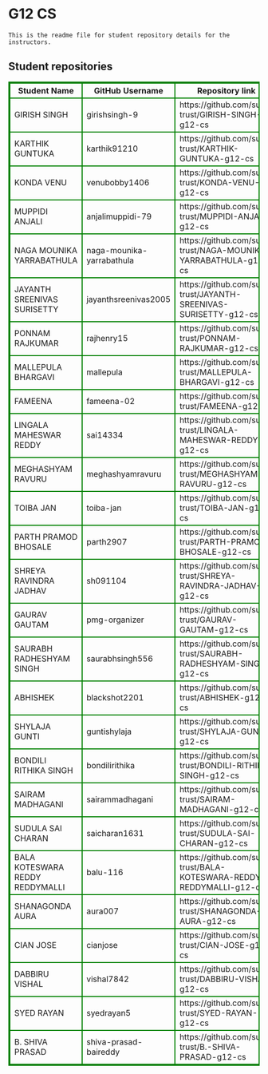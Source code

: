 # G12 CS
    This is the readme file for student repository details for the instructors.
## Student repositories 
<table style="border : 2px solid green; width:100%;">
<tr >
<th style="border : 2px solid green;">Student Name</th>
<th style="border : 2px solid green;">GitHub Username</th>
<th style="border : 2px solid green;">Repository link</th>
</tr>
<tr style="border : 2px solid green;">
<td style="border : 2px solid green;">GIRISH SINGH</td> 

<td style="border : 2px solid green;">girishsingh-9</td> 

<td style="border : 2px solid green;">https://github.com/sure-trust/GIRISH-SINGH-g12-cs</td> 
</tr>

<tr style="border : 2px solid green;">
<td style="border : 2px solid green;">KARTHIK GUNTUKA</td> 

<td style="border : 2px solid green;">karthik91210</td> 

<td style="border : 2px solid green;">https://github.com/sure-trust/KARTHIK-GUNTUKA-g12-cs</td> 
</tr>

<tr style="border : 2px solid green;">
<td style="border : 2px solid green;">KONDA VENU</td> 

<td style="border : 2px solid green;">venubobby1406</td> 

<td style="border : 2px solid green;">https://github.com/sure-trust/KONDA-VENU-g12-cs</td> 
</tr>

<tr style="border : 2px solid green;">
<td style="border : 2px solid green;">MUPPIDI ANJALI</td> 

<td style="border : 2px solid green;">anjalimuppidi-79</td> 

<td style="border : 2px solid green;">https://github.com/sure-trust/MUPPIDI-ANJALI-g12-cs</td> 
</tr>

<tr style="border : 2px solid green;">
<td style="border : 2px solid green;">NAGA MOUNIKA YARRABATHULA</td> 

<td style="border : 2px solid green;">naga-mounika-yarrabathula</td> 

<td style="border : 2px solid green;">https://github.com/sure-trust/NAGA-MOUNIKA-YARRABATHULA-g12-cs</td> 
</tr>

<tr style="border : 2px solid green;">
<td style="border : 2px solid green;">JAYANTH SREENIVAS SURISETTY</td> 

<td style="border : 2px solid green;">jayanthsreenivas2005</td> 

<td style="border : 2px solid green;">https://github.com/sure-trust/JAYANTH-SREENIVAS-SURISETTY-g12-cs</td> 
</tr>

<tr style="border : 2px solid green;">
<td style="border : 2px solid green;">PONNAM RAJKUMAR</td> 

<td style="border : 2px solid green;">rajhenry15</td> 

<td style="border : 2px solid green;">https://github.com/sure-trust/PONNAM-RAJKUMAR-g12-cs</td> 
</tr>

<tr style="border : 2px solid green;">
<td style="border : 2px solid green;">MALLEPULA BHARGAVI</td> 

<td style="border : 2px solid green;">mallepula</td> 

<td style="border : 2px solid green;">https://github.com/sure-trust/MALLEPULA-BHARGAVI-g12-cs</td> 
</tr>

<tr style="border : 2px solid green;">
<td style="border : 2px solid green;">FAMEENA</td> 

<td style="border : 2px solid green;">fameena-02</td> 

<td style="border : 2px solid green;">https://github.com/sure-trust/FAMEENA-g12-cs</td> 
</tr>

<tr style="border : 2px solid green;">
<td style="border : 2px solid green;">LINGALA MAHESWAR REDDY</td> 

<td style="border : 2px solid green;">sai14334</td> 

<td style="border : 2px solid green;">https://github.com/sure-trust/LINGALA-MAHESWAR-REDDY-g12-cs</td> 
</tr>

<tr style="border : 2px solid green;">
<td style="border : 2px solid green;">MEGHASHYAM RAVURU</td> 

<td style="border : 2px solid green;">meghashyamravuru</td> 

<td style="border : 2px solid green;">https://github.com/sure-trust/MEGHASHYAM-RAVURU-g12-cs</td> 
</tr>

<tr style="border : 2px solid green;">
<td style="border : 2px solid green;">TOIBA JAN</td> 

<td style="border : 2px solid green;">toiba-jan</td> 

<td style="border : 2px solid green;">https://github.com/sure-trust/TOIBA-JAN-g12-cs</td> 
</tr>

<tr style="border : 2px solid green;">
<td style="border : 2px solid green;">PARTH PRAMOD BHOSALE</td> 

<td style="border : 2px solid green;">parth2907</td> 

<td style="border : 2px solid green;">https://github.com/sure-trust/PARTH-PRAMOD-BHOSALE-g12-cs</td> 
</tr>

<tr style="border : 2px solid green;">
<td style="border : 2px solid green;">SHREYA RAVINDRA JADHAV</td> 

<td style="border : 2px solid green;">sh091104</td> 

<td style="border : 2px solid green;">https://github.com/sure-trust/SHREYA-RAVINDRA-JADHAV-g12-cs</td> 
</tr>

<tr style="border : 2px solid green;">
<td style="border : 2px solid green;">GAURAV GAUTAM</td> 

<td style="border : 2px solid green;">pmg-organizer</td> 

<td style="border : 2px solid green;">https://github.com/sure-trust/GAURAV-GAUTAM-g12-cs</td> 
</tr>

<tr style="border : 2px solid green;">
<td style="border : 2px solid green;">SAURABH RADHESHYAM SINGH</td> 

<td style="border : 2px solid green;">saurabhsingh556</td> 

<td style="border : 2px solid green;">https://github.com/sure-trust/SAURABH-RADHESHYAM-SINGH-g12-cs</td> 
</tr>

<tr style="border : 2px solid green;">
<td style="border : 2px solid green;">ABHISHEK</td> 

<td style="border : 2px solid green;">blackshot2201</td> 

<td style="border : 2px solid green;">https://github.com/sure-trust/ABHISHEK-g12-cs</td> 
</tr>

<tr style="border : 2px solid green;">
<td style="border : 2px solid green;">SHYLAJA GUNTI</td> 

<td style="border : 2px solid green;">guntishylaja</td> 

<td style="border : 2px solid green;">https://github.com/sure-trust/SHYLAJA-GUNTI-g12-cs</td> 
</tr>

<tr style="border : 2px solid green;">
<td style="border : 2px solid green;">BONDILI RITHIKA SINGH</td> 

<td style="border : 2px solid green;">bondilirithika</td> 

<td style="border : 2px solid green;">https://github.com/sure-trust/BONDILI-RITHIKA-SINGH-g12-cs</td> 
</tr>

<tr style="border : 2px solid green;">
<td style="border : 2px solid green;">SAIRAM MADHAGANI</td> 

<td style="border : 2px solid green;">sairammadhagani</td> 

<td style="border : 2px solid green;">https://github.com/sure-trust/SAIRAM-MADHAGANI-g12-cs</td> 
</tr>

<tr style="border : 2px solid green;">
<td style="border : 2px solid green;">SUDULA SAI CHARAN</td> 

<td style="border : 2px solid green;">saicharan1631</td> 

<td style="border : 2px solid green;">https://github.com/sure-trust/SUDULA-SAI-CHARAN-g12-cs</td> 
</tr>

<tr style="border : 2px solid green;">
<td style="border : 2px solid green;">BALA KOTESWARA REDDY REDDYMALLI</td> 

<td style="border : 2px solid green;">balu-116</td> 

<td style="border : 2px solid green;">https://github.com/sure-trust/BALA-KOTESWARA-REDDY-REDDYMALLI-g12-cs</td> 
</tr>

<tr style="border : 2px solid green;">
<td style="border : 2px solid green;">SHANAGONDA AURA</td> 

<td style="border : 2px solid green;">aura007</td> 

<td style="border : 2px solid green;">https://github.com/sure-trust/SHANAGONDA-AURA-g12-cs</td> 
</tr>

<tr style="border : 2px solid green;">
<td style="border : 2px solid green;">CIAN JOSE</td> 

<td style="border : 2px solid green;">cianjose</td> 

<td style="border : 2px solid green;">https://github.com/sure-trust/CIAN-JOSE-g12-cs</td> 
</tr>

<tr style="border : 2px solid green;">
<td style="border : 2px solid green;">DABBIRU VISHAL</td> 

<td style="border : 2px solid green;">vishal7842</td> 

<td style="border : 2px solid green;">https://github.com/sure-trust/DABBIRU-VISHAL-g12-cs</td> 
</tr>

<tr style="border : 2px solid green;">
<td style="border : 2px solid green;">SYED RAYAN</td> 

<td style="border : 2px solid green;">syedrayan5</td> 

<td style="border : 2px solid green;">https://github.com/sure-trust/SYED-RAYAN-g12-cs</td> 
</tr>

<tr style="border : 2px solid green;">
<td style="border : 2px solid green;">B. SHIVA PRASAD</td> 

<td style="border : 2px solid green;">shiva-prasad-baireddy</td> 

<td style="border : 2px solid green;">https://github.com/sure-trust/B.-SHIVA-PRASAD-g12-cs</td> 
</tr>
